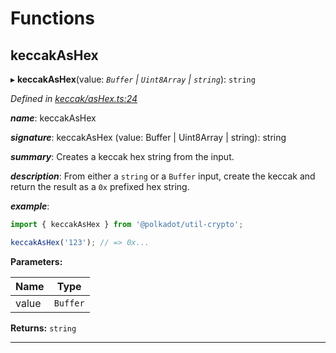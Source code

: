 

# Functions

<a id="keccakashex"></a>

##  keccakAsHex

▸ **keccakAsHex**(value: *`Buffer` | `Uint8Array` | `string`*): `string`

*Defined in [keccak/asHex.ts:24](https://github.com/polkadot-js/common/blob/7297e68/packages/util-crypto/src/keccak/asHex.ts#L24)*

*__name__*: keccakAsHex

*__signature__*: keccakAsHex (value: Buffer | Uint8Array | string): string

*__summary__*: Creates a keccak hex string from the input.

*__description__*: From either a `string` or a `Buffer` input, create the keccak and return the result as a `0x` prefixed hex string.

*__example__*:   

```javascript
import { keccakAsHex } from '@polkadot/util-crypto';

keccakAsHex('123'); // => 0x...
```

**Parameters:**

| Name | Type |
| ------ | ------ |
| value | `Buffer` | `Uint8Array` | `string` |

**Returns:** `string`

___

